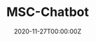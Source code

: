 ---
title: MSC-Chatbot
summary: A dialogue robot made for our Microsoft Student Club.
tags:
- Natural Language Processing
date: "2020-11-27T00:00:00Z"

# Optional external URL for project (replaces project detail page).
external_link: ""

image:
  caption: 
  focal_point: 

links:
url_code: ""
url_pdf: ""
url_slides: ""
url_video: ""

# Slides (optional).
#   Associate this project with Markdown slides.
#   Simply enter your slide deck's filename without extension.
#   E.g. `slides = "example-slides"` references `content/slides/example-slides.md`.
#   Otherwise, set `slides = ""`.
slides: ""
---
